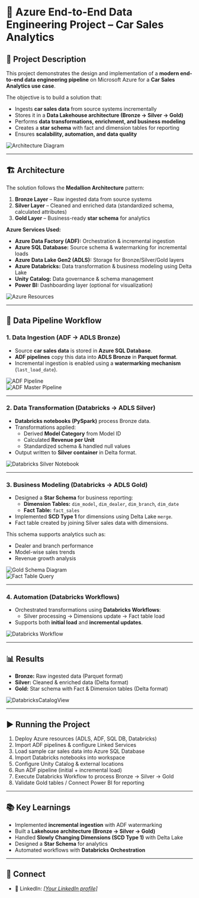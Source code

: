 # 🚗 Azure End-to-End Data Engineering Project – Car Sales Analytics  

## 📖 Project Description  
This project demonstrates the design and implementation of a **modern end-to-end data engineering pipeline** on Microsoft Azure for a **Car Sales Analytics use case**.  

The objective is to build a solution that:  
- Ingests **car sales data** from source systems incrementally  
- Stores it in a **Data Lakehouse architecture (Bronze → Silver → Gold)**  
- Performs **data transformations, enrichment, and business modeling**  
- Creates a **star schema** with fact and dimension tables for reporting  
- Ensures **scalability, automation, and data quality**  

![Architecture Diagram](docs/1.architecture.png)  

---

## 🏗️ Architecture  
The solution follows the **Medallion Architecture** pattern:  

1. **Bronze Layer** – Raw ingested data from source systems  
2. **Silver Layer** – Cleaned and enriched data (standardized schema, calculated attributes)  
3. **Gold Layer** – Business-ready **star schema** for analytics  

**Azure Services Used:**  
- **Azure Data Factory (ADF):** Orchestration & incremental ingestion  
- **Azure SQL Database:** Source schema & watermarking for incremental loads  
- **Azure Data Lake Gen2 (ADLS):** Storage for Bronze/Silver/Gold layers  
- **Azure Databricks:** Data transformation & business modeling using Delta Lake  
- **Unity Catalog:** Data governance & schema management  
- **Power BI:** Dashboarding layer (optional for visualization)  

![Azure Resources](docs/2.deployed_resources.png)  

---

## 🔄 Data Pipeline Workflow  

### 1. Data Ingestion (ADF → ADLS Bronze)  
- Source **car sales data** is stored in **Azure SQL Database**.  
- **ADF pipelines** copy this data into **ADLS Bronze** in **Parquet format**.  
- Incremental ingestion is enabled using a **watermarking mechanism** (`last_load_date`).  

![ADF Pipeline](docs/3.adf_pipeline_design_view.png)  
![ADF Master Pipeline](docs/5.master_adf_pipeline.png)  

---

### 2. Data Transformation (Databricks → ADLS Silver)  
- **Databricks notebooks (PySpark)** process Bronze data.  
- Transformations applied:  
  - Derived **Model Category** from Model ID  
  - Calculated **Revenue per Unit**  
  - Standardized schema & handled null values  
- Output written to **Silver container** in Delta format.  

![Databricks Silver Notebook](docs/6.transformed_silver_data.png)  

---

### 3. Business Modeling (Databricks → ADLS Gold)  
- Designed a **Star Schema** for business reporting:  
  - **Dimension Tables:** `dim_model`, `dim_dealer`, `dim_branch`, `dim_date`  
  - **Fact Table:** `fact_sales`  
- Implemented **SCD Type 1** for dimensions using Delta Lake `merge`.  
- Fact table created by joining Silver sales data with dimensions.  

This schema supports analytics such as:  
- Dealer and branch performance  
- Model-wise sales trends  
- Revenue growth analysis  

![Gold Schema Diagram](docs/8.schema_diagram.png)  
![Fact Table Query](docs/7.fact_sales_data.png)  

---

### 4. Automation (Databricks Workflows)  
- Orchestrated transformations using **Databricks Workflows**:  
  - Silver processing → Dimensions update → Fact table load  
- Supports both **initial load** and **incremental updates**.  

![Databricks Workflow](docs/9.databricks_job.png)  

---

## 📊 Results  
- **Bronze:** Raw ingested data (Parquet format)  
- **Silver:** Cleaned & enriched data (Delta format)  
- **Gold:** Star schema with Fact & Dimension tables (Delta format)  

![DatabricksCatalogView](docs/10.cars_catalog.png)  

---

## ▶️ Running the Project  
1. Deploy Azure resources (ADLS, ADF, SQL DB, Databricks)  
2. Import ADF pipelines & configure Linked Services  
3. Load sample car sales data into Azure SQL Database  
4. Import Databricks notebooks into workspace  
5. Configure Unity Catalog & external locations  
6. Run ADF pipeline (initial + incremental load)  
7. Execute Databricks Workflow to process Bronze → Silver → Gold  
8. Validate Gold tables / Connect Power BI for reporting  

---

## 📚 Key Learnings  
- Implemented **incremental ingestion** with ADF watermarking  
- Built a **Lakehouse architecture (Bronze → Silver → Gold)**  
- Handled **Slowly Changing Dimensions (SCD Type 1)** with Delta Lake  
- Designed a **Star Schema** for analytics  
- Automated workflows with **Databricks Orchestration**  

---


## 🤝 Connect  
- 🔗 LinkedIn: *[[Your LinkedIn profile]](https://www.linkedin.com/in/vaibhav-kados-45689020a/)*  
